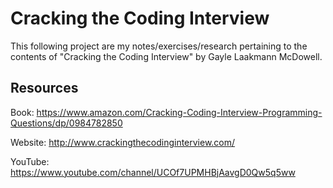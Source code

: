 # Cracking the Coding Interview

This following project are my notes/exercises/research pertaining to the contents of "Cracking the Coding Interview" by Gayle Laakmann McDowell.

## Resources

Book: https://www.amazon.com/Cracking-Coding-Interview-Programming-Questions/dp/0984782850

Website: http://www.crackingthecodinginterview.com/

YouTube: https://www.youtube.com/channel/UCOf7UPMHBjAavgD0Qw5q5ww
